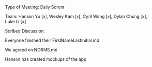 Type of Meeting: Daily Scrum

Team: Hanson Yu [x], Wesley Kam [x], Cyril Wang [x], Dylan Chung [x], Luke Li [x]

Scribed Discussion:

Everyone finished their FirstNameLastInitial.md

We agreed on NORMS.md

Hanson has created mockups of the app
